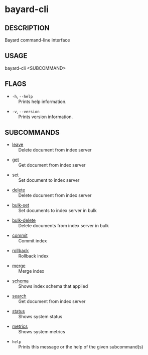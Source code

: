 # bayard-cli

## DESCRIPTION
Bayard command-line interface

## USAGE
bayard-cli \<SUBCOMMAND\>

## FLAGS
- `-h`, `--help`  
&nbsp;&nbsp;&nbsp;&nbsp; Prints help information.

- `-v`, `--version`  
&nbsp;&nbsp;&nbsp;&nbsp; Prints version information.

## SUBCOMMANDS
- [leave](bayard-cli/leave.md)  
&nbsp;&nbsp;&nbsp;&nbsp; Delete document from index server

- [get](bayard-cli/get.md)  
&nbsp;&nbsp;&nbsp;&nbsp; Get document from index server

- [set](bayard-cli/set.md)  
&nbsp;&nbsp;&nbsp;&nbsp; Set document to index server

- [delete](bayard-cli/delete.md)  
&nbsp;&nbsp;&nbsp;&nbsp; Delete document from index server

- [bulk-set](bayard-cli/bulk-set.md)  
&nbsp;&nbsp;&nbsp;&nbsp; Set documents to index server in bulk

- [bulk-delete](bayard-cli/bulk-delete.md)  
&nbsp;&nbsp;&nbsp;&nbsp; Delete documents from index server in bulk

- [commit](bayard-cli/commit.md)  
&nbsp;&nbsp;&nbsp;&nbsp; Commit index

- [rollback](bayard-cli/rollback.md)  
&nbsp;&nbsp;&nbsp;&nbsp; Rollback index

- [merge](bayard-cli/merge.md)  
&nbsp;&nbsp;&nbsp;&nbsp; Merge index

- [schema](bayard-cli/schema.md)  
&nbsp;&nbsp;&nbsp;&nbsp; Shows index schema that applied

- [search](bayard-cli/search.md)  
&nbsp;&nbsp;&nbsp;&nbsp; Get document from index server

- [status](bayard-cli/status.md)  
&nbsp;&nbsp;&nbsp;&nbsp; Shows system status

- [metrics](bayard-cli/metrics.md)  
&nbsp;&nbsp;&nbsp;&nbsp; Shows system metrics

- `help`  
&nbsp;&nbsp;&nbsp;&nbsp; Prints this message or the help of the given subcommand(s)
